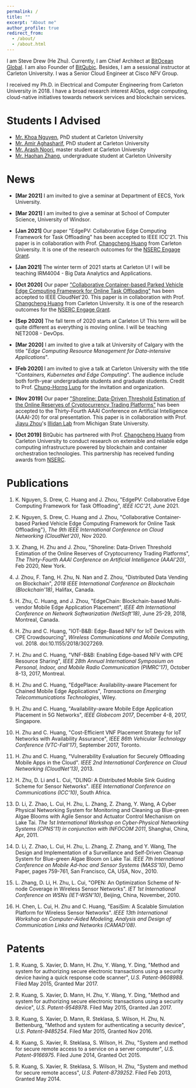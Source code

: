 ```yaml
---
permalink: /
title: ""
excerpt: "About me"
author_profile: true
redirect_from: 
  - /about/
  - /about.html
---
```


I am Steve Drew (He Zhu). Currently, I am Chief Architect at
[BitOcean Global](https://oceanex.pro/). I am also Founder
of [BitQubic](https://www.bitqubic.com). Besides, I am a sessional
instructor at Carleton University. I was a Senior Cloud
Engineer at Cisco NFV Group.

I received my Ph.D. in Electrical and Computer Engineering
from Carleton University in 2018. I have a broad
research interest AIOps, edge computing, cloud-native initiatives
towards network services and blockchain services.

Students I Advised
======
- [Mr. Khoa Nguyen](https://khoantd2010.github.io/), PhD student at Carleton University
- [Mr. Amir Aghasharif](https://www.linkedin.com/in/aghasharif/), PhD student at Carleton University
- [Mr. Arash Noori](https://www.linkedin.com/in/arash-noori/), master student at Carleton University
- [Mr. Haohan Zhang](https://www.linkedin.com/in/haohan-zhang-352910174/), undergraduate student at Carleton University

News
======
* **[Mar 2021]** I am invited to give a seminar at Department of EECS, York University.

* **[Mar 2021]** I am invited to give a seminar at School of Computer Science, University of Windsor.

* **[Jan 2021]** Our paper "EdgePV: Collaborative Edge Computing Framework for Task Offloading"
has been accepted to IEEE ICC'21. This paper is in collaboration with Prof.
[Changcheng Huang](http://www.sce.carleton.ca/faculty/huang.html) from Carleton University.
It is one of the research outcomes for the 
[NSERC Engage Grant](https://newsroom.carleton.ca/2020/carleton-receives-nserc-grants-to-support-innovative-industry-partnerships/).

* **[Jan 2021]** The winter term of 2021 starts at Carleton U!
I will be teaching IRM4004 - Big Data Analytics and Applications.

* **[Oct 2020]** Our paper ["Collaborative Container-based Parked Vehicle Edge Computing
Framework for Online Task Offloading"](https://cloudnet2020.ieee-cloudnet.org/wp-content/uploads/sites/237/2020/11/TS4-P2.pdf)
has been accepted to IEEE CloudNet'20. This paper is in collaboration with Prof.
[Changcheng Huang](http://www.sce.carleton.ca/faculty/huang.html) from Carleton University.
It is one of the research outcomes for the 
[NSERC Engage Grant](https://newsroom.carleton.ca/2020/carleton-receives-nserc-grants-to-support-innovative-industry-partnerships/).

* **[Sep 2020]** The fall term of 2020 starts at Carleton U! This term will be quite
different as everything is moving online. I will be teaching NET2008 - DevOps.

* **[Mar 2020]** I am invited to give a talk
at University of Calgary with the title
"_Edge Computing Resource Management for Data-intensive Applications_".

* **[Feb 2020]** I am invited to give a talk at
Carleton University with the title "_Containers, Kubernetes and Edge Computing_".
The audience include both forth-year undergraduate students and graduate students.
Credit to Prof. [Chung-Horng Lung](http://www.sce.carleton.ca/faculty/lung.html)
for the invitation and organization.

* **[Nov 2019]** Our paper ["Shoreline: Data-Driven Threshold Estimation of the
Online Reserves of Cryptocurrency Trading Platforms"](https://ojs.aaai.org/index.php/AAAI/article/view/5472)
has been accepted to the Thirty-Fourth AAAI Conference on Artificial Intelligence
(AAAI-20) for oral presentation. This paper is in collaboration with Prof.
[Jiayu Zhou](http://jiayuzhou.github.io/)'s
[Illidan Lab](http://illidanlab.github.io/) from Michigan State University.

* **[Oct 2019]** BitQubic has partnered with
Prof. [Changcheng Huang](http://www.sce.carleton.ca/faculty/huang.html)
from Carleton University to conduct research on extensible and reliable
edge computing infrastructure powered by blockchain and container orchestration
technologies. This partnership has received funding awards from
[NSERC](http://www.nserc-crsng.gc.ca/index_eng.asp). 


Publications
======
1. K. Nguyen, S. Drew, C. Huang and J. Zhou, "EdgePV: Collaborative Edge
Computing Framework for Task Offloading", _IEEE ICC'21_, June 2021.

1. K. Nguyen, S. Drew, C. Huang and J. Zhou, "Collaborative Container-based
Parked Vehicle Edge Computing Framework for Online Task Offloading"},
_The 9th IEEE International Conference on Cloud Networking (CloudNet'20)_, Nov 2020.

1.  X. Zhang, H. Zhu and J. Zhou, "Shoreline: Data-Driven Threshold Estimation of the
Online Reserves of Cryptocurrency Trading Platforms", _The Thirty-Fourth AAAI
Conference on Artificial Intelligence (AAAI'20)_, Feb 2020, New York.

1.  J. Zhou, F. Tang, H. Zhu, N. Nan and Z. Zhou,
"Distributed Data Vending on Blockchain",
_2018 IEEE International Conference on Blockchain (Blockchain'18)_, Halifax, Canada.

1. H. Zhu, C. Huang, and J. Zhou,
"EdgeChain: Blockchain-based Multi-vendor Mobile Edge Application Placement",
_IEEE 4th International Conference on Network Softwarization (NetSoft'18)_,
June 25-29, 2018, Montreal, Canada.

1. H. Zhu and C. Huang,
"IOT-B&B: Edge-Based NFV for IoT Devices with CPE Crowdsourcing",
_Wireless Communications and Mobile Computing_, vol. 2018. doi:10.1155/2018/3027269.

1. H. Zhu and C. Huang,
"VNF-B&B: Enabling Edge-based NFV with CPE Resource Sharing",
_IEEE 28th Annual International Symposium on Personal, Indoor, and Mobile Radio
Communication (PIMRC'17)_, October 8-13, 2017, Montreal.

1. H. Zhu and C. Huang,
"EdgePlace: Availability-aware Placement for Chained Mobile Edge Applications",
_Transactions on Emerging Telecommunications Technologies_, Wiley.

1. H. Zhu and C. Huang,
"Availability-aware Mobile Edge Application Placement in 5G Networks",
_IEEE Globecom 2017_, December 4-8, 2017, Singapore.

1. H. Zhu and C. Huang,
"Cost-Efficient VNF Placement Strategy for IoT Networks with Availability Assurance",
_IEEE 86th Vehicular Technology Conference (VTC-Fall'17)_, September 2017, Toronto.

1. H. Zhu and C. Huang,
"Vulnerability Evaluation for Securely Offloading Mobile Apps in the Cloud".
_IEEE 2nd International Conference on Cloud Networking (CloudNet'13)_, 2013.

1. H. Zhu, D. Li and L. Cui,
"DLING: A Distributed Mobile Sink Guiding Scheme for Sensor Networks".
_IEEE International Conference on Communications (ICC'10)_, South Africa.
  
1. D. Li, Z. Zhao, L. Cui, H. Zhu, L. Zhang, Z. Zhang, Y. Wang,
A Cyber Physical Networking System for Monitoring and Cleaning up Blue-green Algae
Blooms with Agile Sensor and Actuator Control Mechanism on Lake Tai.
_The 1st International Workshop on Cyber-Physical Networking Systems (CPNS'11)
in conjunction with INFOCOM 2011_, Shanghai, China, Apr, 2011.

1. D. Li, Z. Zhao, L. Cui, H. Zhu, L. Zhang, Z. Zhang, and Y. Wang,
The Design and Implementation of a Surveillance and Self-Driven Cleanup System for
Blue-green Algae Bloom on Lake Tai.
_IEEE 7th International Conference on Mobile Ad-hoc and Sensor Systems (MASS'10)_,
Demo Paper, pages 759-761, San Francisco, CA, USA, Nov., 2010.

1. L. Zhang, D. Li, H. Zhu, L. Cui,
"OPEN: An Optimization Scheme of N-node Coverage in Wireless Sensor Networks".
_IET 1st International Conference on WSNs (IET-WSN'10)_, Beijing, China, November, 2010.

1. H. Chen, L. Cui, H. Zhu and C. Huang,
"EasiSim: A Scalable Simulation Platform for Wireless Sensor Networks".
_IEEE 13th International Workshop on Computer-Aided Modeling, Analysis
and Design of Communication Links and Networks (CAMAD'08)_.


Patents
======

1. R. Kuang, S. Xavier, D. Mann, H. Zhu, Y. Wang, Y. Ding,
"Method and system for authorizing secure electronic transactions using a security device
having a quick response code scanner",
_U.S. Patent-9608988_. Filed May 2015, Granted Mar 2017.

1. R. Kuang, S. Xavier, D. Mann, H. Zhu, Y. Wang, Y. Ding,
"Method and system for authorizing secure electronic transactions using a security device",
_U.S. Patent-9548978_. Filed May 2015, Granted Jan 2017.

1. R. Kuang, S. Xavier, D. Mann, R. Steklasa, S. Wilson, H. Zhu, N. Bettenburg,
"Method and system for authenticating a security device",
_U.S. Patent-9485254_. Filed Mar 2015, Granted Nov 2016.

1. R. Kuang, S. Xavier, R. Steklasa, S. Wilson, H. Zhu,
"System and method for secure remote access to a service on a server computer",
_U.S. Patent-9166975_. Filed June 2014, Granted Oct 2015.

1. R. Kuang, S. Xavier, R. Steklasa, S. Wilson, H. Zhu,
"System and method for secure remote access",
_U.S. Patent-8739252_. Filed Feb 2013, Granted May 2014.
